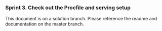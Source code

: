 ### Sprint 3. Check out the Procfile and serving setup

This document is on a solution branch. Please reference the readme and documentation on the master branch. 
